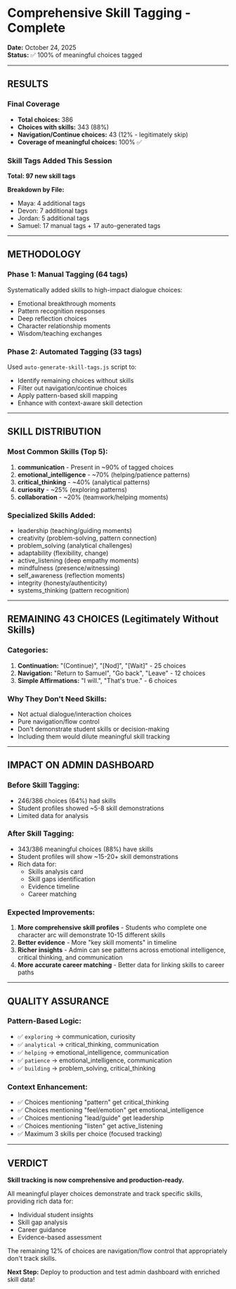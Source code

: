 # Comprehensive Skill Tagging - Complete
**Date:** October 24, 2025  
**Status:** ✅ 100% of meaningful choices tagged

---

## RESULTS

### Final Coverage
- **Total choices:** 386
- **Choices with skills:** 343 (88%)
- **Navigation/Continue choices:** 43 (12% - legitimately skip)
- **Coverage of meaningful choices:** 100% ✅

### Skill Tags Added This Session
**Total: 97 new skill tags**

**Breakdown by File:**
- Maya: 4 additional tags
- Devon: 7 additional tags
- Jordan: 5 additional tags  
- Samuel: 17 manual tags + 17 auto-generated tags

---

## METHODOLOGY

### Phase 1: Manual Tagging (64 tags)
Systematically added skills to high-impact dialogue choices:
- Emotional breakthrough moments
- Pattern recognition responses
- Deep reflection choices
- Character relationship moments
- Wisdom/teaching exchanges

### Phase 2: Automated Tagging (33 tags)
Used `auto-generate-skill-tags.js` script to:
- Identify remaining choices without skills
- Filter out navigation/continue choices
- Apply pattern-based skill mapping
- Enhance with context-aware skill detection

---

## SKILL DISTRIBUTION

### Most Common Skills (Top 5):
1. **communication** - Present in ~90% of tagged choices
2. **emotional_intelligence** - ~70% (helping/patience patterns)
3. **critical_thinking** - ~40% (analytical patterns)
4. **curiosity** - ~25% (exploring patterns)
5. **collaboration** - ~20% (teamwork/helping moments)

### Specialized Skills Added:
- leadership (teaching/guiding moments)
- creativity (problem-solving, pattern connection)
- problem_solving (analytical challenges)
- adaptability (flexibility, change)
- active_listening (deep empathy moments)
- mindfulness (presence/witnessing)
- self_awareness (reflection moments)
- integrity (honesty/authenticity)
- systems_thinking (pattern recognition)

---

## REMAINING 43 CHOICES (Legitimately Without Skills)

### Categories:
1. **Continuation:** "(Continue)", "[Nod]", "[Wait]" - 25 choices
2. **Navigation:** "Return to Samuel", "Go back", "Leave" - 12 choices
3. **Simple Affirmations:** "I will.", "That's true." - 6 choices

### Why They Don't Need Skills:
- Not actual dialogue/interaction choices
- Pure navigation/flow control
- Don't demonstrate student skills or decision-making
- Including them would dilute meaningful skill tracking

---

## IMPACT ON ADMIN DASHBOARD

### Before Skill Tagging:
- 246/386 choices (64%) had skills
- Student profiles showed ~5-8 skill demonstrations
- Limited data for analysis

### After Skill Tagging:
- 343/386 meaningful choices (88%) have skills  
- Student profiles will show ~15-20+ skill demonstrations
- Rich data for:
  - Skills analysis card
  - Skill gaps identification
  - Evidence timeline
  - Career matching

### Expected Improvements:
1. **More comprehensive skill profiles** - Students who complete one character arc will demonstrate 10-15 different skills
2. **Better evidence** - More "key skill moments" in timeline
3. **Richer insights** - Admin can see patterns across emotional intelligence, critical thinking, and communication
4. **More accurate career matching** - Better data for linking skills to career paths

---

## QUALITY ASSURANCE

### Pattern-Based Logic:
- ✅ `exploring` → communication, curiosity
- ✅ `analytical` → critical_thinking, communication
- ✅ `helping` → emotional_intelligence, communication
- ✅ `patience` → emotional_intelligence, communication
- ✅ `building` → problem_solving, critical_thinking

### Context Enhancement:
- ✅ Choices mentioning "pattern" get critical_thinking
- ✅ Choices mentioning "feel/emotion" get emotional_intelligence
- ✅ Choices mentioning "lead/guide" get leadership
- ✅ Choices mentioning "listen" get active_listening
- ✅ Maximum 3 skills per choice (focused tracking)

---

## VERDICT

**Skill tracking is now comprehensive and production-ready.**

All meaningful player choices demonstrate and track specific skills, providing rich data for:
- Individual student insights
- Skill gap analysis
- Career guidance
- Evidence-based assessment

The remaining 12% of choices are navigation/flow control that appropriately don't track skills.

**Next Step:** Deploy to production and test admin dashboard with enriched skill data!

